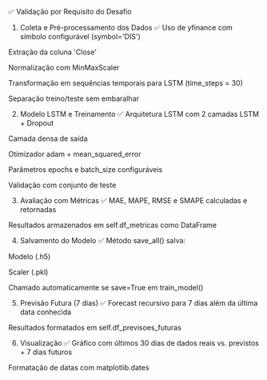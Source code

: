 

✅ Validação por Requisito do Desafio
1. Coleta e Pré-processamento dos Dados ✅
Uso de yfinance com símbolo configurável (symbol='DIS')

Extração da coluna 'Close'

Normalização com MinMaxScaler

Transformação em sequências temporais para LSTM (time_steps = 30)

Separação treino/teste sem embaralhar

2. Modelo LSTM e Treinamento ✅
Arquitetura LSTM com 2 camadas LSTM + Dropout

Camada densa de saída

Otimizador adam + mean_squared_error

Parâmetros epochs e batch_size configuráveis

Validação com conjunto de teste

3. Avaliação com Métricas ✅
MAE, MAPE, RMSE e SMAPE calculadas e retornadas

Resultados armazenados em self.df_metricas como DataFrame

4. Salvamento do Modelo ✅
Método save_all() salva:

Modelo (.h5)

Scaler (.pkl)

Chamado automaticamente se save=True em train_model()

5. Previsão Futura (7 dias) ✅
Forecast recursivo para 7 dias além da última data conhecida

Resultados formatados em self.df_previsoes_futuras

6. Visualização ✅
Gráfico com últimos 30 dias de dados reais vs. previstos + 7 dias futuros

Formatação de datas com matplotlib.dates
